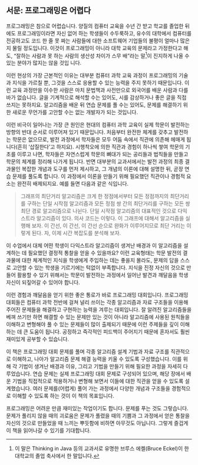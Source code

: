 ## 서문: 프로그래밍은 어렵다

프로그래밍은 참으로 어렵습니다. 양질의 컴퓨터 교육을 수년 간 받고 학교를
졸업한 뒤에도 프로그래밍이라면 자신 없어 하는 학생들이 수두룩하고, 유수의
대학에서 컴퓨터를 전공하고도 코드 한 줄 못 짜는 사람들에 대한 소프트웨어
기업들의 불평이 얼마나 많은지 물릴 정도입니다. 이것이 프로그래밍이 아니라
대학 교육의 문제라고 가정한다고 해도, “잘하는 사람과 못 하는 사람의 생산성 차이가 스무 배”라는 말[^1]이 진지하게 나올 수 있는 분야가 많지는 않을 것입
니다.

이런 현상의 가장 근본적인 이유는 대부분 컴퓨터 과학 교육 과정이 프로그래밍의 기술과 지식을 가르칠 뿐, 그것을 스스로 응용할 수 있는 능력을 주지 못하기 때문입니다. 이런 교육 과정만을 이수한 사람은 마치 문법책과 사전만으로 외국어를 배운 사람과 다를 바가 없습니다. 글을 기계적으로 해석할 수는 있어도,
시를 감상하거나 좋은 글을 직접 쓰지는 못하지요. 알고리즘을 배운 뒤 연습 문제를 풀 수는 있어도, 문제를 해결하기 위한 새로운 무언가를 고안할 수는 없는 개발자가 되는 것입니다.

이런 비극이 일어나는 가장 큰 원인은 현대의 컴퓨터 과학 교육이 실제 학문이 발전하는 방향의 반대 순서로 이루어져 있기 때문입니다. 처음부터 완전한
체계를 갖추고 발전하는 학문은 없으므로, 발전 과정에서 학자들은 모두 어둠
속에서 직관에 의존해 헤매게 됩니다(흔히 ‘삽질한다’고 하지요). 시행착오에
의한 직관과 경험이 하나씩 쌓여 학문의 기초를 이루고 나면, 학자들은 자연스럽게 학문의 뼈대가 되는 공리들과 법칙들을 만들고 학문의 체계를 정리해 나가게 됩니다. 반면 대부분의 교과서에서는 발전 과정의 최종 결과물인 복잡한
개념과 도구를 먼저 제시하고, 그 개념의 이론에 대해 설명한 뒤, 곧장 연습 문제를 풀도록 합니다. 이 과정에서 이론을 만들기 위해 필요했던 직관이나 경험적 요소는 완전히 배제되지요. 예를 들면 다음과 같은 식입니다.

> 그래프의 최단거리 알고리즘은 크게 한 정점에서부터 모든 정점까지의 최단거리를
구하는 단일 시작점 알고리즘과 모든 정점 쌍 간의 최단거리를 구하는 모든 쌍 최단 경로 알고리즘으로 나뉜다. 단일 시작점 알고리즘의 대표적인 것으로 다익스트라 알고리즘이 있다. 의사 코드는 이렇다. 이 그래프에 대해서 알고리즘을 실행해 보자. 이 간선, 이 간선, 이 간선 순으로 완화가 이루어지므로 최단 거리는 이렇게 된다. 자, 이제 시간 복잡도를 분석해 보자.

이 수업에서 대체 어떤 학생이 다익스트라 알고리즘이 생겨난 배경과 이 알고리즘을 설계하는 데 필요했던 결정적 통찰을 얻을 수 있을까요? 이런 교육형태는 학문 발전의 결과물에 대한 체계적인 지식을 학생에게 주입하는 데는 좋을지 몰라도, 문제의 답을 스스로 고안할 수 있는 학생을 기르기에는 턱없이 부족합니다. 지식을 진정 자신의 것으로 만들어 활용할 수 있기 위해서는 학문이 발전하는 과정에서 일어난 발견과 깨달음을 학생 자신이 되짚어갈 수 있어야 합니다.

이런 경험과 깨달음을 얻기 위한 좋은 통로가 바로 프로그래밍 대회입니다.
프로그래밍 대회들은 컴퓨터 과학 전반에 걸쳐 널리 쓰이는 각종 알고리즘과
자료 구조들을 이용해 주어진 문제들을 해결하고 구현하는 능력을 겨루는 대회입니다. 잘 알려진 알고리즘들을 베껴 쓰기만 하면 해결할 수 있는 문제만 있는 것이 아니라 알고리즘에 사용된 원칙들을 이해하고 변형해야 풀 수 있는 문제들이 많이 출제되기 때문에 이런 주제들을 깊이 이해하는 데 큰 도움이 됩니다.
공정하고 즉각적인 피드백이 주어지기 때문에 혼자서도 훨씬 재미있게 공부할 수 있습니다.

이 책은 프로그래밍 대회 문제를 풀며 각종 알고리즘 설계 기법과 자료 구조를 직관적으로 이해하고, 나아가 알고리즘 문제 해결 능력을 키울 수 있도록 구성했습니다. 이를 위해 각 기법이 생겨난 배경과 이유, 그리고 기법을 만들기
위해 필요한 과정을 자세히 다루었습니다. 연습 문제는 실제 프로그래밍 대회
문제로 구성되어 있으며, 해당 장에서 배운 기법을 직접적으로 적용하거나 변형해 보면서 이들에 대한 직관을 얻을 수 있도록 설계했습니다. 여러 문제를(어렵게) 풀어 가는 과정에서 다양한 개념과 구조들을 경험적으로 이해할 수 있도록 하는 것이 이 책의 목표입니다.

프로그래밍은 어려운 만큼 재미있는 작업이기도 합니다. 문제를 푸는 것도
그렇습니다. 문제가 풀리지 않을 때의 괴로움은 문제가 풀렸을 때의 기쁨과 그
과정에서 얻은 통찰을 자신의 것으로 만들었을 때 느끼는 뿌듯함에 비하면 아무것도 아닙니다. 그렇게 즐겁게 이 책을 읽어나갈 수 있기를 기대합니다.


[^1]: 이 말은 Thinking in Java 등의 교과서로 유명한 브루스 에켈(Bruce Eckel)이 한 대학교의 졸업 축사에서 한 말입니다.

